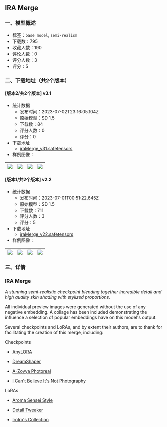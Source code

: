 ## IRA Merge
### 一、模型概述

- 标签：`base model`, `semi-realism`
- 下载数：795
- 收藏人数：190
- 评论人数：0
- 评分人数：3
- 评分：5

### 二、下载地址（共2个版本）

#### [版本2/共2个版本] v3.1

- 统计数据
  - 发布时间：2023-07-02T23:16:05.104Z
  - 原始模型：SD 1.5
  - 下载数：84
  - 评分人数：0
  - 评分：0
- 下载地址
  - [iraMerge_v31.safetensors](https://civitai.com/api/download/models/107603)
- 样例图像：

| <img src="https://image.civitai.com/xG1nkqKTMzGDvpLrqFT7WA/c772facb-684f-4513-b1f9-27ca0d7b217f/width=450/1382565.jpeg" /> | <img src="https://image.civitai.com/xG1nkqKTMzGDvpLrqFT7WA/19d26a15-7da3-4358-9932-7114be51b34b/width=450/1382584.jpeg" /> | <img src="https://image.civitai.com/xG1nkqKTMzGDvpLrqFT7WA/b3138a42-9d96-4418-878a-4f2bd180c52c/width=450/1382566.jpeg" /> | <img src="https://image.civitai.com/xG1nkqKTMzGDvpLrqFT7WA/5fe48f2f-f38d-4e92-ac87-926b8970e2cb/width=450/1382567.jpeg" /> |
| ---- | ---- | ---- | ---- |

#### [版本1/共2个版本] v2.2

- 统计数据
  - 发布时间：2023-07-01T00:51:22.645Z
  - 原始模型：SD 1.5
  - 下载数：711
  - 评分人数：3
  - 评分：5
- 下载地址
  - [iraMerge_v22.safetensors](https://civitai.com/api/download/models/81284)
- 样例图像：

| <img src="https://image.civitai.com/xG1nkqKTMzGDvpLrqFT7WA/76fda3fa-9e6f-46d9-be35-c47ee396d702/width=450/1352086.jpeg" /> | <img src="https://image.civitai.com/xG1nkqKTMzGDvpLrqFT7WA/0046e2e7-0e77-408b-b3b6-d015243be577/width=450/1352084.jpeg" /> | <img src="https://image.civitai.com/xG1nkqKTMzGDvpLrqFT7WA/78696c65-e535-49dc-8030-64052284e2e5/width=450/1352088.jpeg" /> | <img src="https://image.civitai.com/xG1nkqKTMzGDvpLrqFT7WA/e5ca2b6f-d794-4f18-9985-12fb536f597d/width=450/1352085.jpeg" /> |
| ---- | ---- | ---- | ---- |


### 三、详情
<h3 id="ira-merge">IRA Merge</h3><p><em>A stunning semi-realistic checkpoint blending together incredible detail and high quality skin shading with stylized proportions.</em></p><p></p><p>All individual preview images were generated without the use of any negative embedding. A collage has been included demonstrating the influence a selection of popular embeddings have on this model's output.</p><p></p><p>Several checkpoints and LoRAs, and by extent their authors, are to thank for facilitating the creation of this merge, including:</p><p>Checkpoints</p><ul><li><p><a target="_blank" rel="ugc" href="https://civitai.com/models/23900?modelVersionId=28562">AnyLORA</a></p></li><li><p><a target="_blank" rel="ugc" href="https://civitai.com/models/4384?modelVersionId=80261">DreamShaper</a></p></li><li><p><a target="_blank" rel="ugc" href="https://civitai.com/models/57319">A-Zovya Photoreal</a></p></li><li><p><a target="_blank" rel="ugc" href="https://civitai.com/models/28059">I Can't Believe It's Not Photography</a></p></li></ul><p>LoRAs</p><ul><li><p><a target="_blank" rel="ugc" href="https://civitai.com/models/27044">Aroma Sensei Style</a></p></li><li><p><a target="_blank" rel="ugc" href="https://civitai.com/models/58390">Detail Tweaker</a></p></li><li><p><a target="_blank" rel="ugc" href="https://huggingface.co/2vXpSwA7/iroiro-lora/tree/main/release">IroIro's Collection</a></p></li></ul>
